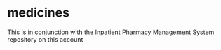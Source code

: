 # medicines
This is in conjunction with the Inpatient Pharmacy Management System repository on this account
